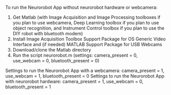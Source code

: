 To run the Neurorobot App without neurorobot hardware or webcamera:
1) Get Matlab (with Image Acquisition and Image Processing toolboxes if you plan to use webcamera, Deep Learning toolbox if you plan to use object recognition, and Instrument Control toolbox if you plan to use the DIY robot with bluetooth modem)
2) Install Image Acquisition Toolbox Support Package for OS Generic Video Interface and (if needed) MATLAB Support Package for USB Webcams
3) Download/clone the Matlab directory
4) Run the script neurorobot.m (settings: camera_present = 0, use_webcam = 0, bluetooth_present = 0)

Settings to run the Neurorobot App with a webcamera: camera_present = 1, use_webcam = 1, bluetooth_present = 0
Settings to run the Neurorobot App with neurorobot hardware: camera_present = 1, use_webcam = 0, bluetooth_present = 1
